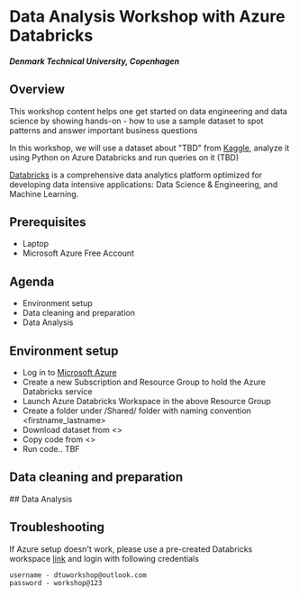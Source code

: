 # Data Analysis Workshop with Azure Databricks
##### Denmark Technical University, Copenhagen
## Overview

This workshop content helps one get started on data engineering and data science by showing hands-on - how to use a sample dataset 
to spot patterns and answer important business questions

In this workshop, we will use a dataset about "TBD" from [Kaggle](https://www.kaggle.com/), analyze it using Python 
on Azure Databricks and run queries on it (TBD)

[Databricks](https://databricks.com/) is a comprehensive data analytics platform optimized for developing data intensive applications: 
Data Science & Engineering, and Machine Learning.

## Prerequisites
- Laptop
- Microsoft Azure Free Account 

## Agenda
- Environment setup
- Data cleaning and preparation
- Data Analysis

## Environment setup
- Log in to [Microsoft Azure](https://portal.azure.com)
- Create a new Subscription and Resource Group to hold the Azure Databricks service
- Launch Azure Databricks Workspace in the above Resource Group
- Create a folder under /Shared/ folder with naming convention <firstname_lastname>
- Download dataset from <>
- Copy code from <>
- Run code.. TBF

## Data cleaning and preparation
<lines of code>
## Data Analysis 
<answer questions - lines of code> 


## Troubleshooting
If Azure setup doesn't work, please use a pre-created Databricks workspace [link](https://adb-2395110661127738.18.azuredatabricks.net/?o=2395110661127738#) and 
login with following credentials
``` 
username - dtuworkshop@outlook.com
password - workshop@123

```
 


